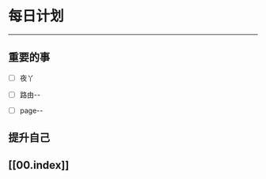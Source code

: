 
# 每日计划
---
## 重要的事

- [ ]    夜丫
- [ ]   路由--
- [ ]  page--



## 提升自己

  



## [[00.index]]










